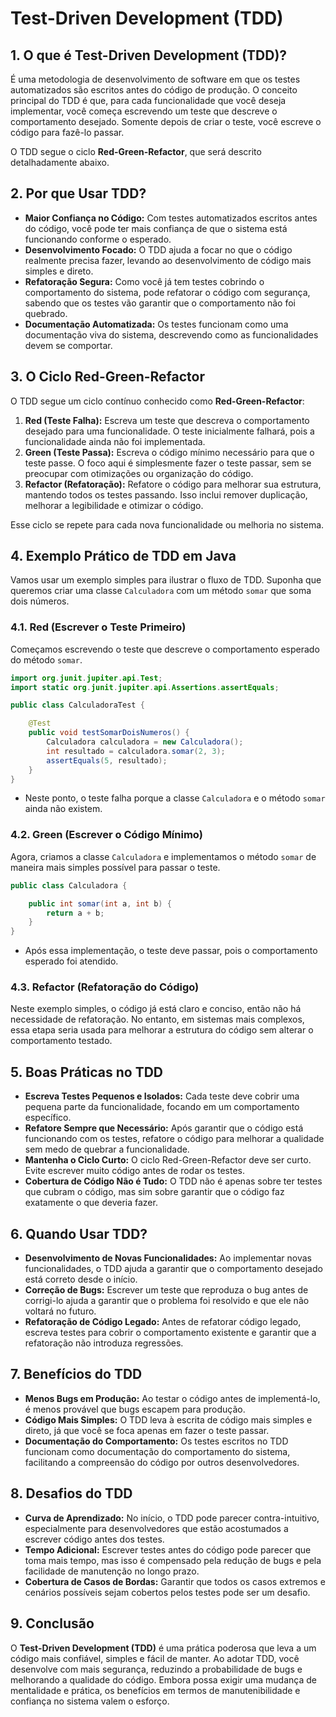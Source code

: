 # Test-Driven Development (TDD)

## 1. O que é Test-Driven Development (TDD)?

É uma metodologia de desenvolvimento de software em que os testes automatizados são escritos antes do código de produção. O conceito principal do TDD é que, para cada funcionalidade que você deseja implementar, você começa escrevendo um teste que descreve o comportamento desejado. Somente depois de criar o teste, você escreve o código para fazê-lo passar.

O TDD segue o ciclo **Red-Green-Refactor**, que será descrito detalhadamente abaixo.

## 2. Por que Usar TDD?

- **Maior Confiança no Código:** Com testes automatizados escritos antes do código, você pode ter mais confiança de que o sistema está funcionando conforme o esperado.
- **Desenvolvimento Focado:** O TDD ajuda a focar no que o código realmente precisa fazer, levando ao desenvolvimento de código mais simples e direto.
- **Refatoração Segura:** Como você já tem testes cobrindo o comportamento do sistema, pode refatorar o código com segurança, sabendo que os testes vão garantir que o comportamento não foi quebrado.
- **Documentação Automatizada:** Os testes funcionam como uma documentação viva do sistema, descrevendo como as funcionalidades devem se comportar.

## 3. O Ciclo Red-Green-Refactor

O TDD segue um ciclo contínuo conhecido como **Red-Green-Refactor**:

1. **Red (Teste Falha):** Escreva um teste que descreva o comportamento desejado para uma funcionalidade. O teste inicialmente falhará, pois a funcionalidade ainda não foi implementada.
2. **Green (Teste Passa):** Escreva o código mínimo necessário para que o teste passe. O foco aqui é simplesmente fazer o teste passar, sem se preocupar com otimizações ou organização do código.
3. **Refactor (Refatoração):** Refatore o código para melhorar sua estrutura, mantendo todos os testes passando. Isso inclui remover duplicação, melhorar a legibilidade e otimizar o código.

Esse ciclo se repete para cada nova funcionalidade ou melhoria no sistema.

## 4. Exemplo Prático de TDD em Java

Vamos usar um exemplo simples para ilustrar o fluxo de TDD. Suponha que queremos criar uma classe `Calculadora` com um método `somar` que soma dois números.

### 4.1. Red (Escrever o Teste Primeiro)

Começamos escrevendo o teste que descreve o comportamento esperado do método `somar`.

```java
import org.junit.jupiter.api.Test;
import static org.junit.jupiter.api.Assertions.assertEquals;

public class CalculadoraTest {

    @Test
    public void testSomarDoisNumeros() {
        Calculadora calculadora = new Calculadora();
        int resultado = calculadora.somar(2, 3);
        assertEquals(5, resultado);
    }
}

```

- Neste ponto, o teste falha porque a classe `Calculadora` e o método `somar` ainda não existem.

### 4.2. Green (Escrever o Código Mínimo)

Agora, criamos a classe `Calculadora` e implementamos o método `somar` de maneira mais simples possível para passar o teste.

```java
public class Calculadora {

    public int somar(int a, int b) {
        return a + b;
    }
}

```

- Após essa implementação, o teste deve passar, pois o comportamento esperado foi atendido.

### 4.3. Refactor (Refatoração do Código)

Neste exemplo simples, o código já está claro e conciso, então não há necessidade de refatoração. No entanto, em sistemas mais complexos, essa etapa seria usada para melhorar a estrutura do código sem alterar o comportamento testado.

## 5. Boas Práticas no TDD

- **Escreva Testes Pequenos e Isolados:** Cada teste deve cobrir uma pequena parte da funcionalidade, focando em um comportamento específico.
- **Refatore Sempre que Necessário:** Após garantir que o código está funcionando com os testes, refatore o código para melhorar a qualidade sem medo de quebrar a funcionalidade.
- **Mantenha o Ciclo Curto:** O ciclo Red-Green-Refactor deve ser curto. Evite escrever muito código antes de rodar os testes.
- **Cobertura de Código Não é Tudo:** O TDD não é apenas sobre ter testes que cubram o código, mas sim sobre garantir que o código faz exatamente o que deveria fazer.

## 6. Quando Usar TDD?

- **Desenvolvimento de Novas Funcionalidades:** Ao implementar novas funcionalidades, o TDD ajuda a garantir que o comportamento desejado está correto desde o início.
- **Correção de Bugs:** Escrever um teste que reproduza o bug antes de corrigi-lo ajuda a garantir que o problema foi resolvido e que ele não voltará no futuro.
- **Refatoração de Código Legado:** Antes de refatorar código legado, escreva testes para cobrir o comportamento existente e garantir que a refatoração não introduza regressões.

## 7. Benefícios do TDD

- **Menos Bugs em Produção:** Ao testar o código antes de implementá-lo, é menos provável que bugs escapem para produção.
- **Código Mais Simples:** O TDD leva à escrita de código mais simples e direto, já que você se foca apenas em fazer o teste passar.
- **Documentação do Comportamento:** Os testes escritos no TDD funcionam como documentação do comportamento do sistema, facilitando a compreensão do código por outros desenvolvedores.

## 8. Desafios do TDD

- **Curva de Aprendizado:** No início, o TDD pode parecer contra-intuitivo, especialmente para desenvolvedores que estão acostumados a escrever código antes dos testes.
- **Tempo Adicional:** Escrever testes antes do código pode parecer que toma mais tempo, mas isso é compensado pela redução de bugs e pela facilidade de manutenção no longo prazo.
- **Cobertura de Casos de Bordas:** Garantir que todos os casos extremos e cenários possíveis sejam cobertos pelos testes pode ser um desafio.

## 9. Conclusão

O **Test-Driven Development (TDD)** é uma prática poderosa que leva a um código mais confiável, simples e fácil de manter. Ao adotar TDD, você desenvolve com mais segurança, reduzindo a probabilidade de bugs e melhorando a qualidade do código. Embora possa exigir uma mudança de mentalidade e prática, os benefícios em termos de manutenibilidade e confiança no sistema valem o esforço.

